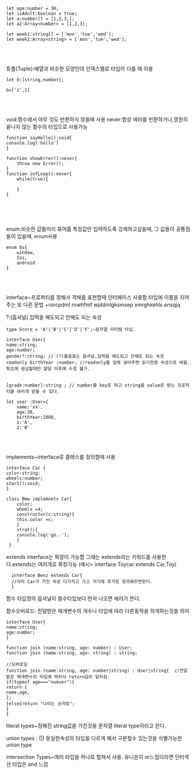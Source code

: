 ```
let age:number = 30;
let isAdult:boolean = true;
let a:number[] = [1,2,3,];
let a2:Array<number> = [1,2,3];

let week1:string[] = ['mon','tue','wed'];
let week2:Array<string> = ['mon','tue','wed'];
```

<br/>
<br/>

튜플(Tuple):배열과 비슷한 모양인데 인덱스별로 타입이 다를 때 이용 

```
let b:[string,number];

b=['z',1]
```
<br/>
<br/>

void:함수에서 아무 것도 반환하지 않을때 사용
never:항상 에러를 반환하거나,영원히 끝나지 않는 함수의 타입으로 사용가능
```
function sayHello():void{
console.log('hello')
}

function showError():never{
	throw new Error();
}
function infLoop():never{
	while(true){
    
    }
}
    
```
<br/>
<br/>


enum:비슷한 값들끼리 묶어줌 특정값만 입력하도록 강제하고싶을때,
그 값들이 공통점들이 있을때, enum사용
```
enum Os{
	window,
    Ios,
    android
}
```

<br/>
<br/>

interface~프로퍼티를 정해서 객체를 표현할때 인터페이스 사용함.타입에 이름을 지어주는 또 다른 문법 +rorcpdml rnwhfmf wjddmlgksmsep  xmrghkehls ansqjq 

?:(옵셔널) 입력을 해도되고 안해도 되는 속성
```
type Score = 'A'|'B'|'C'|'D'|'F';~문자열 리터럴 타입. 

interface User{
name:string;
age:number;
gender?:string; // (?)물음표는 옵셔널,입력을 해도되고 안해도 되는 속성
readonly birthYear :number; //readonly를 앞에 넣어주면 읽기전용 속성으로 바뀜. 최초에 생상할때만 할당 이후에 수정 불가.


[grade:number]:string ; // number를 key로 하고 string을 value로 받는 프로퍼티를 여러개 받을 수 있다. 

let user :User={
	name:'xx',
	age:30,
	birthYear:2000,
	1:'A',
    2:'B'
```

<br/>
<br/>


implements~interface로 클래스를 정의할때 사용
```
interface Car {
color:string;
wheels:number;
start():void;
}

class Bmw implemnets Car{
	color;
    wheels =4;
    constructor(c:string){
    this.color =c;
    }
    strat(){
    console.log('go..');
    }
 }
 ```
 extends interface는 확장이 가능함 그때는 extends라는 키워드를 사용한다.extends는 여러개로 확장가능
 (예시> interface Toycar extends Car,Toy)  
 
```  
  interface Benz extends Car{
  //이미 Car가 가진 속성 다가지고 가고 거기에 추가로 정의해주면된다.
  }
```



함수 타입정의
옵셔널이 필수타입보다 먼저 나오면 에러가 뜬다.

함수오버로드: 전달받은 매개변수의 개수나 타입에 따라 다른동작을 하게하는것을 의미
```
interface User{
name:string;
age:number;
}

function join (name:string, age: number) : User;
function join (name:string, age: string) : string;

//오버로딩
function join (name:string, age: number|string) : User|string{  //전달받은 매개변수의 타입에 따라서 return값이 달라짐.
if(typeof age==="numver"){
return {
name,age,
};
}else{return "나이는 숫자로";
}
}

```


literal types~정해진 string값을 가진것을 문자열 literal type이라고 한다. 

union types : (|)
동일한속성의 타입을 다르게 해서 구분할수 있는것을 식별가능한 union type

intersection Types~여러 타입을 하나로 합쳐서 사용. 유니온이 or느낌이라면 인터섹션 타입은 and 느낌
